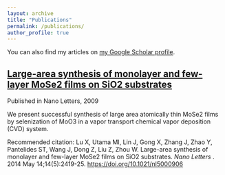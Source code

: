 ```yaml
---
layout: archive
title: "Publications"
permalink: /publications/
author_profile: true
---
```


You can also find my articles on [my Google Scholar profile](https://scholar.google.com/citations?user=https://scholar.google.com/cit&hl=&pli=1&user=JgrSweYAAAAJ).

## [Large-area synthesis of monolayer and few-layer MoSe2 films on SiO2 substrates](https://pubs.acs.org/doi/abs/10.1021/nl5000906) ##
Published in Nano Letters, 2009

We present successful synthesis of large area atomically thin MoSe2 films by selenization of MoO3 in a vapor transport chemical vapor deposition (CVD) system.

Recommended citation: Lu X, Utama MI, Lin J, Gong X, Zhang J, Zhao Y, Pantelides ST, Wang J, Dong Z, Liu Z, Zhou W. Large-area synthesis of monolayer and few-layer MoSe2 films on SiO2 substrates. <em> Nano Letters </em>. 2014 May 14;14(5):2419-25. https://doi.org/10.1021/nl5000906 

